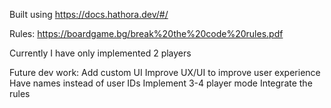 Built using https://docs.hathora.dev/#/

Rules: https://boardgame.bg/break%20the%20code%20rules.pdf

Currently I have only implemented 2 players

Future dev work:
  Add custom UI
  Improve UX/UI to improve user experience
  Have names instead of user IDs
  Implement 3-4 player mode
  Integrate the rules
